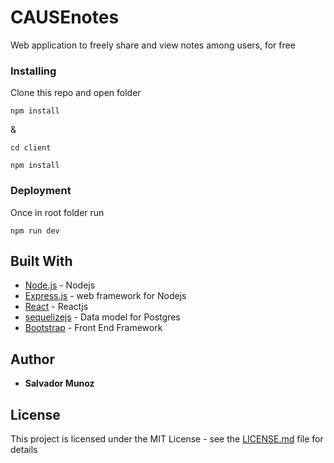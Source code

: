 
# CAUSEnotes

Web application to freely share and view notes among users, for free


### Installing
Clone this repo and open folder

```
npm install
```
&

```
cd client
```
```
npm install
```
### Deployment
Once in root folder 
run
```
npm run dev
```
## Built With

* [Node.js](https://nodejs.org/en/docs/) - Nodejs
* [Express.js](https://nodejs.org/en/docs/) - web framework for Nodejs
* [React](https://pugjs.org/api/getting-started.html) -  Reactjs
* [sequelizejs](http://docs.sequelizejs.com/manual/installation/getting-started.html) - Data model for Postgres
* [Bootstrap](https://getbootstrap.com/) - Front End Framework


## Author

* **Salvador Munoz** 


## License

This project is licensed under the MIT License - see the [LICENSE.md](LICENSE.md) file for details

